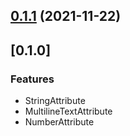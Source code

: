 ## [0.1.1](https://github.com/dzangolab/vue-attributes/compare/v0.1.0...v0.1.1) (2021-11-22)


## [0.1.0]

### Features

* StringAttribute
* MultilineTextAttribute
* NumberAttribute
